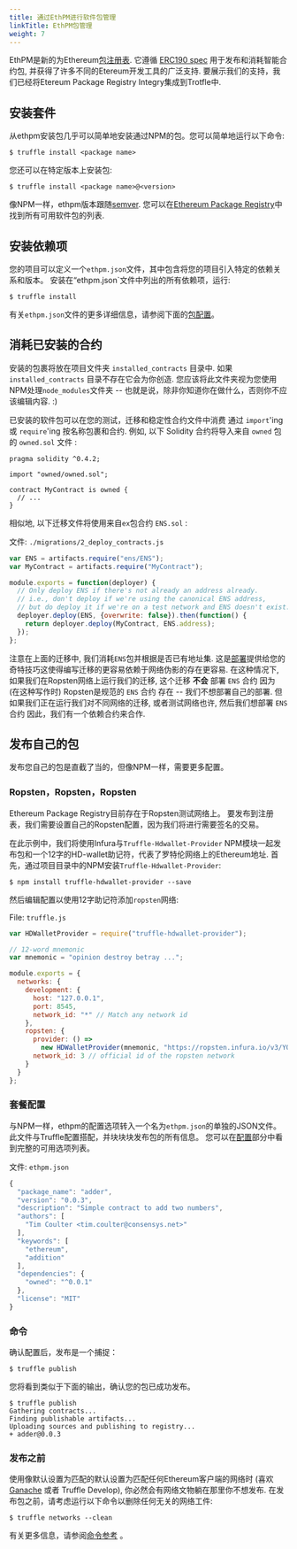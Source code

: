 ```yaml
---
title: 通过EthPM进行软件包管理
linkTitle: EthPM包管理
weight: 7
---
```


EthPM是新的为Ethereum[包注册表](https://www.ethpm.com/). 
它遵循 [ERC190 spec](https://github.com/ethereum/EIPs/issues/190) 用于发布和消耗智能合约包, 并获得了许多不同的Etereum开发工具的广泛支持. 
要展示我们的支持，我们已经将Etereum Package Registry Integry集成到Trotfle中.

## 安装套件

从ethpm安装包几乎可以简单地安装通过NPM的包。您可以简单地运行以下命令:

```shell
$ truffle install <package name>
```

您还可以在特定版本上安装包:

```shell
$ truffle install <package name>@<version>
```

像NPM一样，ethpm版本跟随[semver](http://semver.org/). 
您可以在[Ethereum Package Registry](http://explorer.ethpm.com/)中找到所有可用软件包的列表.

## 安装依赖项

您的项目可以定义一个`ethpm.json`文件，其中包含将您的项目引入特定的依赖关系和版本。 
安装在“ethpm.json`文件中列出的所有依赖项，运行:

```shell
$ truffle install
```

有关`ethpm.json`文件的更多详细信息，请参阅下面的[包配置](/docs/getting_started/packages-ethpm#package-configuration)。

## 消耗已安装的合约

安装的包裹将放在项目文件夹 `installed_contracts` 目录中. 如果 `installed_contracts` 目录不存在它会为你创造. 
您应该将此文件夹视为您使用NPM处理`node_modules`文件夹 -- 也就是说，除非你知道你在做什么，否则你不应该编辑内容. :)

已安装的软件包可以在您的测试，迁移和稳定性合约文件中消费 通过 `import`'ing 或 `require`'ing 按名称包裹和合约. 
例如, 以下 Solidity 合约将导入来自 `owned` 包的 `owned.sol` 文件 :

```solidity
pragma solidity ^0.4.2;

import "owned/owned.sol";

contract MyContract is owned {
  // ...
}
```

相似地, 以下迁移文件将使用来自`ex`包合约 `ENS.sol` :

文件: `./migrations/2_deploy_contracts.js`

```javascript
var ENS = artifacts.require("ens/ENS");
var MyContract = artifacts.require("MyContract");

module.exports = function(deployer) {
  // Only deploy ENS if there's not already an address already.
  // i.e., don't deploy if we're using the canonical ENS address,
  // but do deploy it if we're on a test network and ENS doesn't exist.
  deployer.deploy(ENS, {overwrite: false}).then(function() {
    return deployer.deploy(MyContract, ENS.address);
  });
};
```

注意在上面的迁移中, 我们消耗`ENS`包并根据是否已有地址集. 
这是[部署](/docs/getting_started/migrations#deployer-deploy-contract-args-options-)提供给您的奇特技巧这使得编写迁移的更容易依赖于网络伪影的存在更容易. 
在这种情况下, 如果我们在Ropsten网络上运行我们的迁移, 这个迁移 **不会** 部署 `ENS` 合约 因为 (在这种写作时) Ropsten是规范的 `ENS` 合约 存在 -- 我们不想部署自己的部署. 
但如果我们正在运行我们对不同网络的迁移, 或者测试网络也许, 然后我们想部署 `ENS` 合约 因此，我们有一个依赖合约来合作.

## 发布自己的包

发布您自己的包是直截了当的，但像NPM一样，需要更多配置。

### Ropsten，Ropsten，Ropsten

Ethereum Package Registry目前存在于Ropsten测试网络上。 
要发布到注册表，我们需要设置自己的Ropsten配置，因为我们将进行需要签名的交易。

在此示例中，我们将使用Infura与`Truffle-Hdwallet-Provider` NPM模块一起发布包和一个12字的HD-wallet助记符，代表了罗特伦网络上的Ethereum地址. 
首先，通过项目目录中的NPM安装`Truffle-Hdwallet-Provider`:

```shell
$ npm install truffle-hdwallet-provider --save
```

然后编辑配置以使用12字助记符添加`ropsten`网络:

File: `truffle.js`

```javascript
var HDWalletProvider = require("truffle-hdwallet-provider");

// 12-word mnemonic
var mnemonic = "opinion destroy betray ...";

module.exports = {
  networks: {
    development: {
      host: "127.0.0.1",
      port: 8545,
      network_id: "*" // Match any network id
    },
    ropsten: {
      provider: () =>
        new HDWalletProvider(mnemonic, "https://ropsten.infura.io/v3/YOUR-PROJECT-ID"),
      network_id: 3 // official id of the ropsten network
    }
  }
};
```

### 套餐配置

与NPM一样，ethpm的配置选项转入一个名为`ethpm.json`的单独的JSON文件。 
此文件与Truffle配置搭配，并块块块发布包的所有信息。 
您可以在[配置](/docs/advanced/configuration)部分中看到完整的可用选项列表。

文件: `ethpm.json`

```javascript
{
  "package_name": "adder",
  "version": "0.0.3",
  "description": "Simple contract to add two numbers",
  "authors": [
    "Tim Coulter <tim.coulter@consensys.net>"
  ],
  "keywords": [
    "ethereum",
    "addition"
  ],
  "dependencies": {
    "owned": "^0.0.1"
  },
  "license": "MIT"
}
```

### 命令

确认配置后，发布是一个捕捉：

```shell
$ truffle publish
```

您将看到类似于下面的输出，确认您的包已成功发布。

```shell
$ truffle publish
Gathering contracts...
Finding publishable artifacts...
Uploading sources and publishing to registry...
+ adder@0.0.3
```

### 发布之前

使用像默认设置为匹配的默认设置为匹配任何Ethereum客户端的网络时 (喜欢 [Ganache](/ganache) 或者 Truffle Develop), 你必然会有网络文物躺在那里你不想发布. 
在发布包之前，请考虑运行以下命令以删除任何无关的网络工件:

```shell
$ truffle networks --clean
```

有关更多信息，请参阅[命令参考](/docs/advanced/commands#networks) 。
